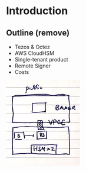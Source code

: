 # Introduction

## Outline (remove)

- Tezos & Octez
- AWS CloudHSM
- Single-tenant product
- Remote Signer
- Costs



![Architecture Diagram (XXX replace)](img/TempArchDiagram.png)

